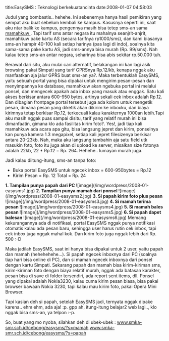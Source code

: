 title:EasySMS : Teknologi berkekuatancinta
date:2008-01-07 04:58:03

Judul yang bombastis.. hehehe. Ini sebenernya hanya hasil pemikiran yang sempat aku buat sebelum kembali ke kampus. Kasusnya seperti ini, saat aku ntar balik ke kampus, pengennya masih bisa tetep sms-an sama
<a href="http://chrisnanice.blogspot.com" target="_blank">
 mamahkuw
</a>
. Tapi tarif sms antar negara itu mahalnya seanjrit-anjrit, mamahkuw pake kartu AS (secara tarifnya rp1000/sms), dan kami biasanya sms-an hampir 40-100 kali setiap harinya (pas lagi di indo), soalnya kita sama-sama pake kartu AS, jadi sms-annya bisa murah (Rp. 99/sms).  Nah kalau tetep sms-an antar negara, seharinya bisa abis sekitar rp.50.000 tuh.
<!--more-->
Berawal dari situ, aku mulai cari alternatif, belakangan ini kan lagi asik browsing pakai Simpati yang tarif GPRSnya Rp.12/kb, kenapa nggak aku manfaatkan aja jalur GPRS buat sms-an ya?. Maka terbentuklah EasySMS, yaitu sebuah portal yang bisa dipakai untuk mengirim pesan-pesan dan menyimpannya ke database, mamahkuw akan ngebuka portal ini melalui ponsel, dan mengecek apakah ada inbox yang masuk atau enggak. Satu kali akses berkisar antara 600-950 bytes, artinya sekali cek inbox adalah Rp.12. Dan dibagian frontpage portal tersebut juga ada kolom untuk mengetik pesan, dimana pesan yang diketik akan dikirim ke inboxku, dan biaya kirimnya tetap berkisar Rp.12, terkecuali kalau karakternya 1000an lebih.Tapi aku masih nggak puas sampai disitu, tarif yang relatif murah ini bisa dimanfaatin,  gimana klo ada fasilitas kirim foto?. Yes!, jadi tiap kali mamahkuw ada acara apa gitu, bisa langsung jepret dan kirim, ponselnya kan punya kamera 1.3 megapixel, setiap kali jepret filesizenya berkisar antara 20-23kb. Nah, maka aku langsung tambahin aja satu field utk masukin foto, foto itu juga akan di upload ke server, misalkan size fotonya adalah 22kb, 22 * Rp.12 = Rp. 264. Hehehe.. lumayan murah juga.

Jadi kalau diitung-itung, sms-an tanpa foto:
-	Buka portal EasySMS untuk ngecek inbox = 600-950bytes = Rp.12
-	Kirim Pesan = Rp. 12
Total = Rp. 24
<b>
 1. Tampilan punya papah dari PC
</b>
![image](/img/wordpress/2008-01-easysms1.jpg)
<b>
 2. Tampilan punya mamah dari ponsel
</b>
![image](/img/wordpress/2008-01-easysms2.jpg)
<b>
 3. Si papah kirim foto plus pesan
</b>
![image](/img/wordpress/2008-01-easysms3.jpg)
<b>
 4. Si mamah terima pesan
</b>
![image](/img/wordpress/2008-01-easysms4.jpg)
<b>
 5. Si mamah bales pesan
</b>
![image](/img/wordpress/2008-01-easysms5.jpg)
<b>
 6. Si papah dapet balesan
</b>
![image](/img/wordpress/2008-01-easysms6.jpg)
Memang kekurangannya ada di notifikasi, portal EasySMS nggak punya notifikasi otomatis kalau ada pesan baru, sehingga user harus rutin cek inbox, tapi cek inbox juga nggak mahal kok. Dan kirim foto juga nggak lebih dari Rp. 500 :-D

Maka jadilah EasySMS, saat ini hanya bisa dipakai untuk 2 user, yaitu papah dan mamah (hehehehehe&#8230;). Si papah ngecek inboxnya dari PC (soalnya tiap hari bisa online di PC), dan si mamah ngecek inboxnya dari ponsel dengan kartu Simpati. Sekarang papah dan mamah bisa kirim-kiriman sms, kirim-kiriman foto dengan biaya relatif murah, nggak ada batasan karakter, pesan bisa di save di folder tersendiri, ada report sent items, dll. Ponsel yang dipakai adalah Nokia3230, kalau cuma kirim pesan biasa, bisa pakai browser bawaan Nokia 3230, tapi kalau mau kirim foto, pakai Opera Mini Browser.

Tapi kasian deh si papah, setelah EasySMS jadi, ternyata nggak dipake karena.. ehm ehm, ada aja! :p. gpp ah, itung-itung belajar2 web lagi.., klo nggak bisa sms-an, ya telpon :-p.

So, buat yang mo nyoba, silahkan deh di ubek-ubek :
<a href="http://www.smka-smr.sch.id/cebong/easysms/?s=mamah" target="_blank">
 www.smka-smr.sch.id/cebong/easysms/?s=mamah
</a>
<a href="http://www.smka-smr.sch.id/cebong/easysms/?s=papah" target="_blank">
 www.smka-smr.sch.id/cebong/easysms/?s=papah
</a>